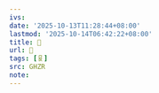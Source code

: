 ```yaml
---
ivs:
date: '2025-10-13T11:28:44+08:00'
lastmod: '2025-10-14T06:42:22+08:00'
title: 󰞞
url: 󰞞
tags: [𠬝]
src: GHZR
note:
---
```

